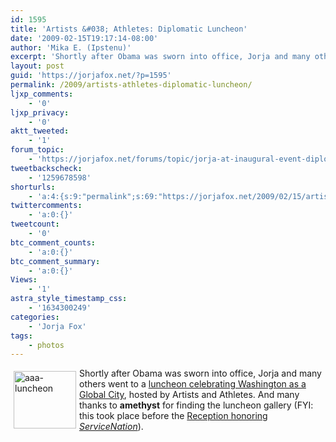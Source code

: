 ```yaml
---
id: 1595
title: 'Artists &#038; Athletes: Diplomatic Luncheon'
date: '2009-02-15T19:17:14-08:00'
author: 'Mika E. (Ipstenu)'
excerpt: 'Shortly after Obama was sworn into office, Jorja and many others went to a <a href="https://jorjafox.net/gallery/pub/advocacy/20090119-aaa_001/">luncheon celebrating Washington as a Global City</a>, hosted by Artists and Athletes. And many thanks to **amethyst** for finding the <a href="http://artistsandathletes.org/Pages/Gallery4.html">luncheon gallery</a>  (FYI: this took place before the <a href="https://jorjafox.net/gallery/pub/advocacy/20090119-aaa_002/">Reception honoring _ServiceNation_</a>).'
layout: post
guid: 'https://jorjafox.net/?p=1595'
permalink: /2009/artists-athletes-diplomatic-luncheon/
ljxp_comments:
    - '0'
ljxp_privacy:
    - '0'
aktt_tweeted:
    - '1'
forum_topic:
    - 'https://jorjafox.net/forums/topic/jorja-at-inaugural-event-diplomatic-luncheon'
tweetbackscheck:
    - '1259678598'
shorturls:
    - 'a:4:{s:9:"permalink";s:69:"https://jorjafox.net/2009/02/15/artists-athletes-diplomatic-luncheon/";s:7:"tinyurl";s:25:"http://tinyurl.com/b55ouy";s:4:"isgd";s:18:"http://is.gd/52Wyt";s:5:"bitly";s:20:"http://bit.ly/8fTZKK";}'
twittercomments:
    - 'a:0:{}'
tweetcount:
    - '0'
btc_comment_counts:
    - 'a:0:{}'
btc_comment_summary:
    - 'a:0:{}'
Views:
    - '1'
astra_style_timestamp_css:
    - '1634300249'
categories:
    - 'Jorja Fox'
tags:
    - photos
---
```


<a href="https://jorjafox.net/gallery/pub/artath/20090119-aaa_001/"><img src="//static.jorjafox.net/wordpress/2009/02/aaa-luncheon-100x92.jpg" alt="aaa-luncheon" title="aaa-luncheon" width="100" height="92" class="alignleft size-thumbnail wp-image-1596" style="float:left;margin:5px;" /></a> Shortly after Obama was sworn into office, Jorja and many others went to a <a href="https://jorjafox.net/gallery/pub/artath/20090119-aaa_001/">luncheon celebrating Washington as a Global City</a>, hosted by Artists and Athletes. And many thanks to **amethyst** for finding the luncheon gallery  (FYI: this took place before the <a href="https://jorjafox.net/gallery/pub/artath/20090119-aaa_002/">Reception honoring _ServiceNation_</a>).
